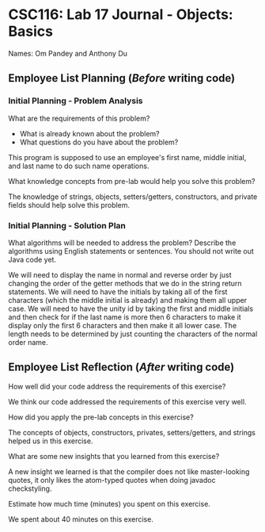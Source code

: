 # CSC116: Lab 17 Journal - Objects: Basics

Names: Om Pandey and Anthony Du

## Employee List Planning (***Before*** writing code)

### Initial Planning - Problem Analysis

What are the requirements of this problem?

* What is already known about the problem?
* What questions do you have about the problem?

This program is supposed to use an employee's first name, middle initial, and last name to do such name operations.

What knowledge concepts from pre-lab would help you solve this problem?

The knowledge of strings, objects, setters/getters, constructors, and private fields should help solve this problem.

### Initial Planning - Solution Plan

What algorithms will be needed to address the problem? Describe the algorithms using English statements or sentences. You should not write out Java code yet.

We will need to display the name in normal and reverse order by just changing the order of the getter methods that we do in the string return statements. We will need to have the initials by taking all of the first characters (which the middle initial is already) and making them all upper case. We will need to have the unity id by taking the first and middle initials and then check for if the last name is more then 6 characters to make it display only the first 6 characters and then make it all lower case. The length needs to be determined by just counting the characters of the normal order name.

## Employee List Reflection (***After*** writing code)

How well did your code address the requirements of this exercise?

We think our code addressed the requirements of this exercise very well.

How did you apply the pre-lab concepts in this exercise?

The concepts of objects, constructors, privates, setters/getters, and strings helped us in this exercise.

What are some new insights that you learned from this exercise?

A new insight we learned is that the compiler does not like master-looking quotes, it only likes the atom-typed quotes when doing javadoc checkstyling.

Estimate how much time (minutes) you spent on this exercise.

We spent about 40 minutes on this exercise.
